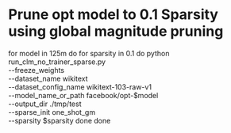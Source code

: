# Prune opt model to 0.1 Sparsity using global magnitude pruning


for model in 125m
do
    for sparsity in  0.1
    do
    python  run_clm_no_trainer_sparse.py \
        --freeze_weights \
        --dataset_name wikitext \
        --dataset_config_name wikitext-103-raw-v1 \
        --model_name_or_path facebook/opt-$model \
        --output_dir ./tmp/test \
        --sparse_init  one_shot_gm  \
        --sparsity $sparsity 
    done
done
